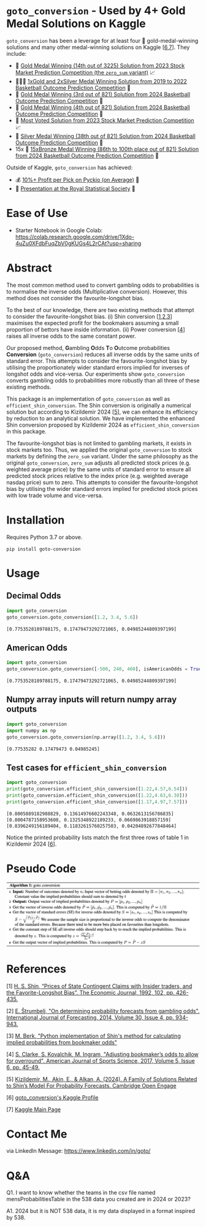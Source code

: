 # `goto_conversion` - Used by 4+ Gold Medal Solutions on Kaggle

`goto_conversion` has been a leverage for at least four :1st_place_medal: gold-medal-winning solutions and many other medal-winning solutions on Kaggle [[6](#6),[7](#7)]. They include:
- :1st_place_medal: [Gold Medal Winning (14th out of 3225) Solution from 2023 Stock Market Prediction Competition (the `zero_sum` variant)](https://www.kaggle.com/competitions/optiver-trading-at-the-close/discussion/462653) :chart_with_upwards_trend:
- :1st_place_medal::2nd_place_medal::2nd_place_medal: [1xGold and 2xSilver Medal Winning Solution from 2019 to 2022 Basketball Outcome Prediction Competition](https://www.kaggle.com/code/kaito510/1xgold-2xsilvers-key-ingredient) :basketball:
- :1st_place_medal: [Gold Medal Winning (3rd out of 821) Solution from 2024 Basketball Outcome Prediction Competition](https://www.kaggle.com/competitions/march-machine-learning-mania-2024/discussion/495101) :basketball:
- :1st_place_medal: [Gold Medal Winning (4th out of 821) Solution from 2024 Basketball Outcome Prediction Competition](https://www.kaggle.com/competitions/march-machine-learning-mania-2024/discussion/494407) :basketball:
- :1st_place_medal: [Most Voted Solution from 2023 Stock Market Prediction Competition](https://www.kaggle.com/code/ravi20076/optiver-baseline-models?scriptVersionId=152991375) :chart_with_upwards_trend:
- :2nd_place_medal: [Silver Medal Winning (38th out of 821) Solution from 2024 Basketball Outcome Prediction Competition](https://www.kaggle.com/competitions/march-machine-learning-mania-2024/discussion/485888#2740879) :basketball:
- 15x :3rd_place_medal: [15xBronze Medal Winning (86th to 100th place out of 821) Solution from 2024 Basketball Outcome Prediction Competition](https://www.kaggle.com/code/kaito510/updated-1xgold-2xsilvers-key-ingredient) :basketball:

Outside of Kaggle, `goto_conversion` has achieved:
- :moneybag: [10%+ Profit per Pick on Pyckio (on Average)](https://pyckio.com/i/#!account/gotoconversion) :tennis:
- :microphone: [Presentation at the Royal Statistical Society](https://youtu.be/M00osEjcp_4?si=_WZv09311q3UoS9t&t=411) :book:

# Ease of Use

- Starter Notebook in Google Colab: https://colab.research.google.com/drive/1Xdo-4uZu0XFdbFuqZbV0gKUGs4L2rCAt?usp=sharing

# Abstract

The most common method used to convert gambling odds to probabilities is to normalise the inverse odds (Multiplicative conversion). However, this method does not consider the favourite-longshot bias. 

To the best of our knowledge, there are two existing methods that attempt to consider the favourite-longshot bias. (i) Shin conversion [[1](#1),[2](#2),[3](#3)] maximises the expected profit for the bookmakers assuming a small proportion of bettors have inside information. (ii) Power conversion [[4](#4)] raises all inverse odds to the same constant power.

Our proposed method, **G**ambling **O**dds **T**o **O**utcome probabilities **Conversion** (`goto_conversion`) reduces all inverse odds by the same units of standard error. This attempts to consider the favourite-longshot bias by utilising the proportionately wider standard errors implied for inverses of longshot odds and vice-versa. Our experiments show `goto_conversion` converts gambling odds to probabilities more robustly than all three of these existing methods.

This package is an implementation of `goto_conversion` as well as `efficient_shin_conversion`. The Shin conversion is originally a numerical solution but according to Kizildemir 2024 [[5](#5)], we can enhance its efficiency by reduction to an analytical solution. We have implemented the enhanced Shin conversion proposed by Kizildemir 2024 as `efficient_shin_conversion` in this package.

The favourite-longshot bias is not limited to gambling markets, it exists in stock markets too. Thus, we applied the original `goto_conversion` to stock markets by defining the `zero_sum` variant. Under the same philosophy as the original `goto_conversion`, `zero_sum` adjusts all predicted stock prices (e.g. weighted average price) by the same units of standard error to ensure all predicted stock prices relative to the index price (e.g. weighted average nasdaq price) sum to zero. This attempts to consider the favourite-longshot bias by utilising the wider standard errors implied for predicted stock prices with low trade volume and vice-versa.

# Installation

Requires Python 3.7 or above.

```
pip install goto-conversion
```

# Usage

## Decimal Odds

```python
import goto_conversion
goto_conversion.goto_conversion([1.2, 3.4, 5.6])
```

```
[0.7753528189788175, 0.17479473292721065, 0.04985244809397199]
```

## American Odds

```python
import goto_conversion
goto_conversion.goto_conversion([-500, 240, 460], isAmericanOdds = True)
```

```
[0.7753528189788175, 0.17479473292721065, 0.04985244809397199]
```

## Numpy array inputs will return numpy array outputs

```python
import goto_conversion
import numpy as np
goto_conversion.goto_conversion(np.array([1.2, 3.4, 5.6]))
```

```
[0.77535282 0.17479473 0.04985245]
```

## Test cases for `efficient_shin_conversion`

```python
import goto_conversion
print(goto_conversion.efficient_shin_conversion([1.22,4.57,6.54]))
print(goto_conversion.efficient_shin_conversion([1.22,4.63,6.38]))
print(goto_conversion.efficient_shin_conversion([1.17,4.97,7.57]))
```

```
[0.8005889182988829, 0.13614976602243348, 0.0632613156786835]
[0.8004787158953608, 0.1325348922189233, 0.0669863918857159]
[0.8396249156189404, 0.11832615760257503, 0.04204892677848464]
```

Notice the printed probability lists match the first three rows of table 1 in Kizildemir 2024 [[6](#6)].

# Pseudo Code

![alt text](https://github.com/gotoConversion/goto_conversion/blob/main/PseudoCode.png?raw=true)

# References

<a id="1">[1]</a> 
[H. S. Shin, “Prices of State Contingent Claims with Insider
traders, and the Favorite-Longshot Bias”. The Economic
Journal, 1992, 102, pp. 426-435.](https://doi.org/10.2307/2234526)

<a id="2">[2]</a>
[E. Štrumbelj, "On determining probability forecasts from gambling odds".
International Journal of Forecasting, 2014, Volume 30, Issue 4,
pp. 934-943.](https://doi.org/10.1016/j.ijforecast.2014.02.008)

<a id="3">[3]</a>
[M. Berk, "Python implementation of Shin's method for calculating implied probabilities from bookmaker odds"](https://github.com/mberk/shin)

<a id="4">[4]</a>
[S. Clarke, S. Kovalchik, M. Ingram, "Adjusting bookmaker’s odds to allow for
overround". American Journal of Sports Science, 2017, Volume 5, Issue 6,
pp. 45-49.](https://doi.org/10.11648/j.ajss.20170506.12)

<a id="5">[5]</a>
[Kizildemir, M., Akin, E., & Alkan, A. (2024). A Family of Solutions Related to Shin’s Model For Probability Forecasts. Cambridge Open Engage](https://doi.org/10.33774/coe-2024-dwb6t)

<a id="6">[6]</a>
[goto_conversion's Kaggle Profile](https://www.kaggle.com/kaito510)

<a id="7">[7]</a>
[Kaggle Main Page](https://www.kaggle.com)

# Contact Me

via LinkedIn Message: https://www.linkedin.com/in/goto/

# Q&A

Q1. I want to know whether the teams in the csv file named mensProbabilitiesTable in the 538 data you created are in 2024 or 2023?

A1. 2024 but it is NOT 538 data, it is my data displayed in a format inspired by 538.
